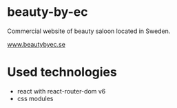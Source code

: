 # beauty-by-ec
Commercial website of beauty saloon located in Sweden.

www.beautybyec.se

# Used technologies

- react with react-router-dom v6
- css modules
